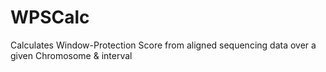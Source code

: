 # WPSCalc
Calculates Window-Protection Score from aligned sequencing data over a given Chromosome &amp; interval

